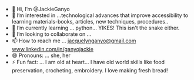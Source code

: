 - 👋 Hi, I’m @JackieGanyo
- 👀 I’m interested in ...technological advances that improve accessibility to learning materials-books, articles, new techniques, procedures..
- 🌱 I’m currently learning ... python... YIKES!  This isn't the snake either. 
- 💞️ I’m looking to collaborate on ... 
- 📫 How to reach me ... jacquelynganyo@gmail.com  www.linkedin.com/in/ganyojackie
- 😄 Pronouns: ... she, her
- ⚡ Fun fact: ... I am old at heart... I have old world skills like food preservation, crocheting, embroidery. I love making fresh bread! 

<!---
JackieGanyo/JackieGanyo is a ✨ special ✨ repository because its `README.md` (this file) appears on your GitHub profile.
You can click the Preview link to take a look at your changes.
--->
